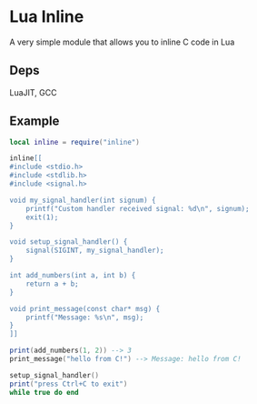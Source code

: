 # Lua Inline

A very simple module that allows you to inline C code in Lua

## Deps

LuaJIT, GCC

## Example

```lua
local inline = require("inline")

inline[[
#include <stdio.h>
#include <stdlib.h>
#include <signal.h>

void my_signal_handler(int signum) {
    printf("Custom handler received signal: %d\n", signum);
    exit(1);
}

void setup_signal_handler() {
    signal(SIGINT, my_signal_handler);
}

int add_numbers(int a, int b) {
    return a + b;
}

void print_message(const char* msg) {
    printf("Message: %s\n", msg);
}
]]

print(add_numbers(1, 2)) --> 3
print_message("hello from C!") --> Message: hello from C!

setup_signal_handler()
print("press Ctrl+C to exit")
while true do end
```